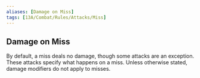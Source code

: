 ```yaml
---
aliases: [Damage on Miss]
tags: [13A/Combat/Rules/Attacks/Miss]
---
```


## Damage on Miss

By default, a miss deals no damage, though some attacks are an exception. These attacks specify what happens on a miss. Unless otherwise stated, damage modifiers do not apply to misses.